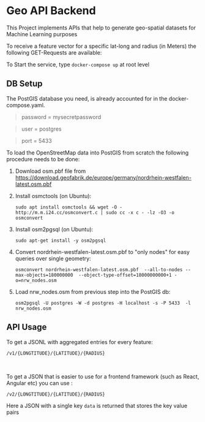 # Geo API Backend

This Project implements APIs that help to generate geo-spatial datasets for Machine Learning purposes

To receive a feature vector for a specific lat-long and radius (in Meters) the following GET-Requests are available:

To Start the service, type `docker-compose up` at root level

<h2>DB Setup</h2>

The PostGIS database you need, is already accounted for in the docker-compose.yaml. 

> password = mysecretpassword 

> user = postgres

> port = 5433

To load the OpenStreetMap data into PostGIS from scratch the following procedure needs to be done:

1. Download osm.pbf file from https://download.geofabrik.de/europe/germany/nordrhein-westfalen-latest.osm.pbf 

2. Install osmctools (on Ubuntu):

    `sudo apt install osmctools && wget -O - http://m.m.i24.cc/osmconvert.c | sudo cc -x c - -lz -O3 -o osmconvert`

3. Install osm2pgsql (on Ubuntu):

    `sudo apt-get install -y osm2pgsql`


4. Convert nordrhein-westfalen-latest.osm.pbf to "only nodes" for easy queries over single geometry:

    `osmconvert nordrhein-westfalen-latest.osm.pbf  --all-to-nodes --max-objects=180000000  --object-type-offset=18000000000+1 -o=nrw_nodes.osm`

5. Load nrw_nodes.osm from previous step into the PostGIS db:

    `osm2pgsql -U postgres -W -d postgres -H localhost -s -P 5433  -l nrw_nodes.osm`

<h2>API Usage</h2>

To get a JSONL with aggregated entries for every feature:

`/v1/{LONGTITUDE}/{LATITUDE}/{RADIUS}`

<br/>

To get a JSON that is easier to use for a frontend framework (such as React, Angular etc) you can use :

`/v2/{LONGTITUDE}/{LATITUDE}/{RADIUS}`

Here a JSON with a single key `data` is returned that stores the key value pairs


